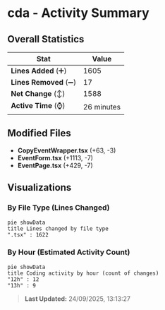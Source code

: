 # cda - Activity Summary 

## Overall Statistics

| Stat                   | Value                                                             |
| ---------------------- | ----------------------------------------------------------------- |
| **Lines Added** (➕)   | 1605                                          |
| **Lines Removed** (➖) | 17                                        |
| **Net Change** (↕)    | 1588                |
| **Active Time** (⌚)   | 26 minutes |


## Modified Files
- **CopyEventWrapper.tsx** (+63, -3)
- **EventForm.tsx** (+1113, -7)
- **EventPage.tsx** (+429, -7)

## Visualizations

### By File Type (Lines Changed)

```mermaid
pie showData
title Lines changed by file type
".tsx" : 1622
```

### By Hour (Estimated Activity Count)

```mermaid
pie showData
title Coding activity by hour (count of changes)
"12h" : 12
"13h" : 9
```


> **Last Updated:** 24/09/2025, 13:13:27